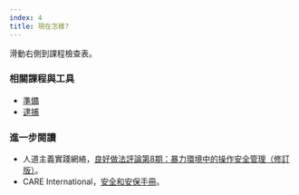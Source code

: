 ```yaml
---
index: 4
title: 現在怎樣?
---
```

滑動右側到課程檢查表。

### 相關課程與工具

*   [準備](umbrella://travel/preparation)
*   [逮捕](umbrella://incident-response/arrests)

### 進一步閱讀

*   人道主義實踐網絡，[良好做法評論第8期：暴力環境中的操作安全管理（修訂版）](www.odihpn.org/download/gpr_8_revised2pdf)。
*   CARE International，[安全和安保手冊](https://www.eisf.eu/wp-content/uploads/2014/09/0614-Macpherson-2004-CARE-International-Safety-and-Security-Handbook.pdf)。